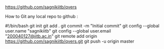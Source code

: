 https://github.com/sagnikiitb/qvers

How to Git any local repo to github :

#!/bin/bash
git init
git add .
git commit -m "Initial commit"
git config --global user.name "sagnikiitb"
git config --global user.email "200040127@iitb.ac.in"
git remote add origin https://github.com/sagnikiitb/qvers.git
git push -u origin master


